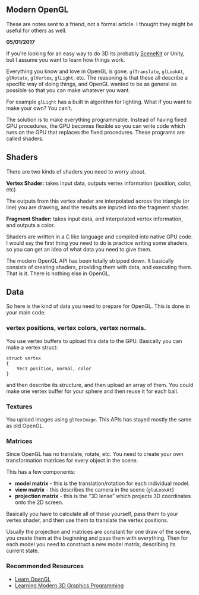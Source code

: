 Modern OpenGL
-------------

These are notes sent to a friend, not a formal article.
I thought they might be useful for others as well.

**05/01/2017**

If you're looking for an easy way to do 3D its probably [SceneKit](https://developer.apple.com/documentation/scenekit) or Unity,
but I assume you want to learn how things work.

Everything you know and love in OpenGL is gone. `glTranslate`, `glLookAt`, `glRotate`, `glVertex`, `glLight`, etc.
The reasoning is that these all describe a specific way of doing things, and OpenGL wanted to be as general as possible so that you can make whatever you want.

For example `glLight` has a built in algorithm for lighting. What if you want to make your own? You can’t. 

The solution is to make everything programmable. Instead of having fixed GPU procedures, the GPU becomes flexible so you can write code which runs on the GPU that replaces the fixed procedures.
These programs are called shaders.

## Shaders

There are two kinds of shaders you need to worry about.

**Vertex Shader:** takes input data, outputs vertex information (position, color, etc)

The outputs from this vertex shader are interpolated across the triangle (or line) you are drawing, and the results are inputed into the fragment shader.

**Fragment Shader:** takes input data, and interpolated vertex information, and outputs a color.

Shaders are written in a C like language and compiled into native GPU code.
I would say the first thing you need to do is practice writing some shaders, so you can get an idea of what data you need to give them.

The modern OpenGL API has been totally stripped down. It basically consists of creating shaders, providing them with data, and executing them.
That is it. There is nothing else in OpenGL.

## Data

So here is the kind of data you need to prepare for OpenGL. This is done in your main code.

### vertex positions, vertex colors, vertex normals.

You use vertex buffers to upload this data to the GPU. Basically you can make a vertex struct:

```
struct vertex
{
    Vec3 position, normal, color
}
```

and  then describe its structure, and then upload an array of them. You could make one vertex buffer for your sphere and then reuse it for each ball.

### Textures

You upload images using `glTexImage`. This APIs has stayed mostly the same as old OpenGL.

### Matrices

Since OpenGL has no translate, rotate, etc. You need to create your own transformation matrices for every object in the scene. 

This has a few components:

- **model matrix** - this is the translation/rotation for each individual model.
- **view matrix** - this describes the camera in the scene (`gluLookAt`)
- **projection matrix** - this is the “3D lense” which projects 3D coordinates onto the 2D screen.

Basically you have to calculate all of these yourself, pass them to your vertex shader, and then use them to translate the vertex positions.

Usually the projection and matrices are constant for one draw of the scene, you create them at the beginning and pass them with everything.
Then for each model you need to construct a new model matrix, describing its current state.

### Recommended Resources

- [Learn OpenGL](https://learnopengl.com/)
- [Learning Modern 3D Graphics Programming](https://paroj.github.io/gltut/)


